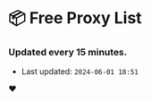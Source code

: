 # :package: Free Proxy List
### Updated every 15 minutes.

- Last updated: `2024-06-01 18:51`

:heart:
